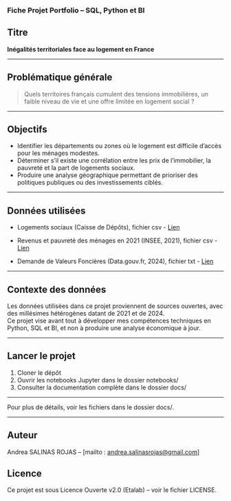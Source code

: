 ### Fiche Projet Portfolio – SQL, Python et BI

## Titre  
**Inégalités territoriales face au logement en France**

---

## Problématique générale  
> Quels territoires français cumulent des tensions immobilières, un faible niveau de vie et une offre limitée en logement social ?


---


## Objectifs

- Identifier les départements ou zones où le logement est difficile d’accès pour les ménages modestes.  
- Déterminer s’il existe une corrélation entre les prix de l’immobilier, la pauvreté et la part de logements sociaux.  
- Produire une analyse géographique permettant de prioriser des politiques publiques ou des investissements ciblés.


---


## Données utilisées

- Logements sociaux (Caisse de Dépôts), fichier csv - [Lien](https://opendata.caissedesdepots.fr/explore/dataset/logements-sociaux-dans-les-communes/information/)

- Revenus et pauvreté des ménages en 2021 (INSEE, 2021), fichier csv - [Lien](https://www.insee.fr/fr/statistiques/7756729)

- Demande de Valeurs Foncières (Data.gouv.fr, 2024), fichier txt - [Lien](https://www.data.gouv.fr/fr/datasets/demandes-de-valeurs-foncieres/)

---

## Contexte des données

Les données utilisées dans ce projet proviennent de sources ouvertes, avec des millésimes hétérogènes datant de 2021 et de 2024.  
Ce projet vise avant tout à développer mes compétences techniques en Python, SQL et BI, et non à produire une analyse économique à jour.

---

## Lancer le projet

1. Cloner le dépôt
2. Ouvrir les notebooks Jupyter dans le dossier notebooks/
3. Consulter la documentation complète dans le dossier docs/

---

Pour plus de détails, voir les fichiers dans le dossier docs/.

---

## Auteur  
Andrea SALINAS ROJAS – [mailto : andrea.salinasrojas@gmail.com]

## Licence  
Ce projet est sous Licence Ouverte v2.0 (Etalab) – voir le fichier LICENSE.
